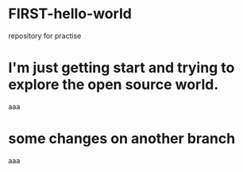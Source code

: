 # FIRST-hello-world
repository for practise
# I'm just getting start and trying to explore the open source world.
aaa
# some changes on another branch
aaa

